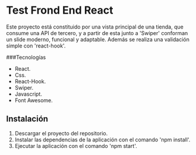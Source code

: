 # Test Frond End React

Este proyecto está constituido por una vista principal de una tienda, que consume una API de tercero, y a partir de esta junto a 'Swiper' conforman un slide moderno, funcional y adaptable.
Además se realiza una validación simple con 'react-hook'.

###Tecnologías

* React.
* Css.
* React-Hook.
* Swiper.
* Javascript.
* Font Awesome.

## Instalación

1. Descargar el proyecto del repositorio.
2. Instalar las dependencias de la aplicación con el comando 'npm install'.
3. Ejecutar la aplicación con el comando 'npm start'.

